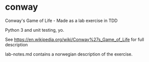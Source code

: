 # conway
Conway's Game of Life - Made as a lab exercise in TDD

Python 3 and unit testing, yo.

See https://en.wikipedia.org/wiki/Conway%27s_Game_of_Life for full description

lab-notes.md contains a norwegian description of the exercise.

